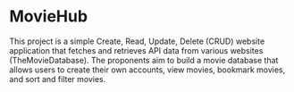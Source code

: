 # MovieHub
This project is a simple Create, Read, Update, Delete (CRUD) website application that fetches and retrieves API data from various websites (TheMovieDatabase). The proponents aim to build a movie database that allows users to create their own accounts, view movies, bookmark movies, and sort and filter movies. 
